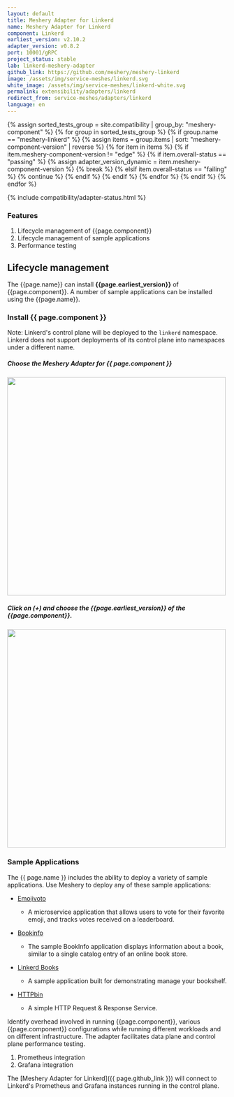 ```yaml
---
layout: default
title: Meshery Adapter for Linkerd
name: Meshery Adapter for Linkerd
component: Linkerd
earliest_version: v2.10.2
adapter_version: v0.8.2
port: 10001/gRPC
project_status: stable
lab: linkerd-meshery-adapter
github_link: https://github.com/meshery/meshery-linkerd
image: /assets/img/service-meshes/linkerd.svg
white_image: /assets/img/service-meshes/linkerd-white.svg
permalink: extensibility/adapters/linkerd
redirect_from: service-meshes/adapters/linkerd
language: en
---
```


{% assign sorted_tests_group = site.compatibility | group_by: "meshery-component" %}
{% for group in sorted_tests_group %}
      {% if group.name == "meshery-linkerd" %}
        {% assign items = group.items | sort: "meshery-component-version" | reverse %}
        {% for item in items %}
          {% if item.meshery-component-version != "edge" %}
            {% if item.overall-status == "passing" %}
              {% assign adapter_version_dynamic = item.meshery-component-version %}
              {% break %}
            {% elsif item.overall-status == "failing" %}
              {% continue %}
            {% endif %}
          {% endif %}
        {% endfor %} 
      {% endif %}
{% endfor %}

{% include compatibility/adapter-status.html %}



### Features

1. Lifecycle management of {{page.component}}
1. Lifecycle management of sample applications
1. Performance testing

## Lifecycle management

The {{page.name}} can install **{{page.earliest_version}}** of {{page.component}}. A number of sample applications can be installed using the {{page.name}}.

### Install {{ page.component }}

Note: Linkerd's control plane will be deployed to the `linkerd` namespace. Linkerd does not support deployments of its control plane into namespaces under a different name.

##### Choose the Meshery Adapter for {{ page.component }}

<a href="{{ site.baseurl }}/assets/img/adapters/linkerd/linkerd-adapter.png">
  <img style="width:500px;" src="{{ site.baseurl }}/assets/img/adapters/linkerd/linkerd-adapter.png" />
</a>

##### Click on (+) and choose the {{page.earliest_version}} of the {{page.component}}.

<a href="{{ site.baseurl }}/assets/img/adapters/linkerd/linkerd-install.png">
  <img style="width:500px;" src="{{ site.baseurl }}/assets/img/adapters/linkerd/linkerd-install.png" />
</a>

### Sample Applications

The {{ page.name }} includes the ability to deploy a variety of sample applications. Use Meshery to deploy any of these sample applications:

- [Emojivoto]({{site.baseurl}}/guides/infrastructure-management/sample-apps)

  - A microservice application that allows users to vote for their favorite emoji, and tracks votes received on a leaderboard.

- [Bookinfo]({{site.baseurl}}/guides/infrastructure-management/sample-apps)

  - The sample BookInfo application displays information about a book, similar to a single catalog entry of an online book store.

- [Linkerd Books]({{site.baseurl}}/guides/infrastructure-management/sample-apps)

  - A sample application built for demonstrating manage your bookshelf.

- [HTTPbin]({{site.baseurl}}/guides/infrastructure-management/sample-apps)
  - A simple HTTP Request & Response Service.

Identify overhead involved in running {{page.component}}, various {{page.component}} configurations while running different workloads and on different infrastructure. The adapter facilitates data plane and control plane performance testing.

1. Prometheus integration
1. Grafana integration

The [Meshery Adapter for Linkerd]({{ page.github_link }}) will connect to Linkerd's Prometheus and Grafana instances running in the control plane.
